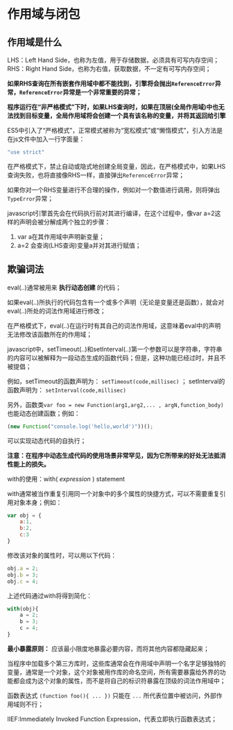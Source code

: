 # 作用域与闭包

## 作用域是什么

LHS：Left Hand Side，也称为左值，用于存储数据，必须具有可写内存空间；
RHS：Right Hand Side，也称为右值，获取数据，不一定有可写内存空间；

**如果RHS查询在所有嵌套作用域中都不能找到，引擎将会抛出`ReferenceError`异常，`ReferenceError`异常是一个非常重要的异常；**

**程序运行在“非严格模式”下时，如果LHS查询时，如果在顶层(全局作用域)中也无法找到目标变量，全局作用域将会创建一个具有该名称的变量，并将其返回给引擎**

ES5中引入了“严格模式”，正常模式被称为“宽松模式”或“懒惰模式”，引入方法是在js文件中加入一行字面量：
```javascript
"use strict"
```

在严格模式下，禁止自动或隐式地创建全局变量，因此，在严格模式中，如果LHS查询失败，也将直接像RHS一样，直接弹出`ReferenceError`异常；

如果你对一个RHS变量进行不合理的操作，例如对一个数值进行调用，则将弹出`TypeError`异常；

javascript引擎首先会在代码执行前对其进行编译，在这个过程中，像var a=2这样的声明会被分解成两个独立的步骤：

1. var a在其作用域中声明新变量；
2. a=2 会查询(LHS查询)变量a并对其进行赋值；

## 欺骗词法

eval(..)通常被用来 **执行动态创建** 的代码；

如果eval(..)所执行的代码包含有一个或多个声明（无论是变量还是函数），就会对eval(..)所处的词法作用域进行修改；

在严格模式下，eval(..)在运行时有其自己的词法作用域，这意味着eval中的声明无法修改该函数所在的作用域；

javascript中，setTimeout(..)和setInterval(..)第一个参数可以是字符串，字符串的内容可以被解释为一段动态生成的函数代码；但是，这种功能已经过时，并且不被提倡；

例如，setTimeout的函数声明为： `setTimeout(code,millisec)` ； setInterval的函数声明为： `setInterval(code,millisec)`

另外，函数类`var foo = new Function(arg1,arg2,... , argN,function_body)`也能动态创建函数；例如：

```javascript
(new Function("console.log('hello,world')"))();
```
可以实现动态代码的自执行；

**注意：在程序中动态生成代码的使用场景非常罕见，因为它所带来的好处无法抵消性能上的损失。**

with的使用：with( *expression* ) statement

with通常被当作重复引用同一个对象中的多个属性的快捷方式，可以不需要重复引用对象本身；例如：

```javascript
var obj = {
    a:1,
    b:2,
    c:3
}
```
修改该对象的属性时，可以用以下代码：
```javascript
obj.a = 2;
obj.b = 3;
obj.c = 4;
```
上述代码通过with将得到简化：
```javascript
with(obj){
    a = 2;
    b = 3; 
    c = 4;
}
```

**最小暴露原则：** 应该最小限度地暴露必要内容，而将其他内容都隐藏起来；

当程序中加载多个第三方库时，这些库通常会在作用域中声明一个名字足够独特的变量，通常是一个对象，这个对象被用作库的命名空间，所有需要暴露给外界的功能都会成为这个对象的属性，而不是将自己的标识符暴露在顶级的词法作用域中；

函数表达式 `(function foo(){ ... })` 只能在 `...` 所代表位置中被访问，外部作用域则不行；

IIEF:Immediately Invoked Function Expression，代表立即执行函数表达式；
